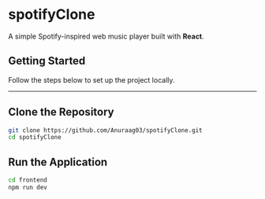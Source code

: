 # spotifyClone

A simple Spotify-inspired web music player built with **React**.

## Getting Started

Follow the steps below to set up the project locally.

---

## Clone the Repository

```bash
git clone https://github.com/Anuraag03/spotifyClone.git
cd spotifyClone
```

## Run the Application

```bash
cd frontend
npm run dev
```
